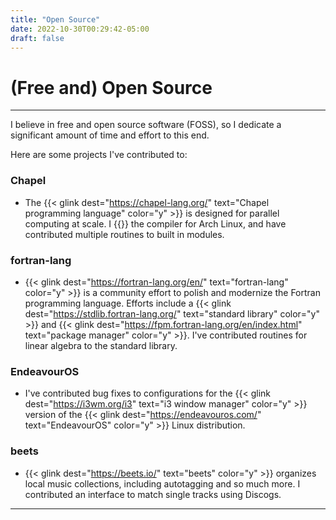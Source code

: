 ```yaml
---
title: "Open Source"
date: 2022-10-30T00:29:42-05:00
draft: false
---
```


# (Free and) Open Source

---

I believe in free and open source software (FOSS), so I dedicate a significant amount of time and effort to this end.

Here are some projects I've contributed to:

### Chapel

- The {{< glink dest="https://chapel-lang.org/" text="Chapel programming language" color="y" >}} is designed for parallel computing at scale.
  I {{<glink dest="https://aur.archlinux.org/packages/chapel" text="package" color="y" >}} the compiler for Arch Linux, and have contributed multiple routines to built in modules.


### fortran-lang

- {{< glink dest="https://fortran-lang.org/en/" text="fortran-lang" color="y" >}} is a community effort to polish and modernize the Fortran programming language.
  Efforts include a {{< glink dest="https://stdlib.fortran-lang.org/" text="standard library" color="y" >}} and {{< glink dest="https://fpm.fortran-lang.org/en/index.html" text="package manager" color="y" >}}.
  I've contributed routines for linear algebra to the standard library.


### EndeavourOS

- I've contributed bug fixes to configurations for the {{< glink dest="https://i3wm.org/i3" text="i3 window manager" color="y" >}} version of the {{< glink dest="https://endeavouros.com/" text="EndeavourOS" color="y" >}} Linux distribution.


### beets

- {{< glink dest="https://beets.io/" text="beets" color="y" >}} organizes local music collections, including autotagging and so much more.
  I contributed an interface to match single tracks using Discogs.

---
